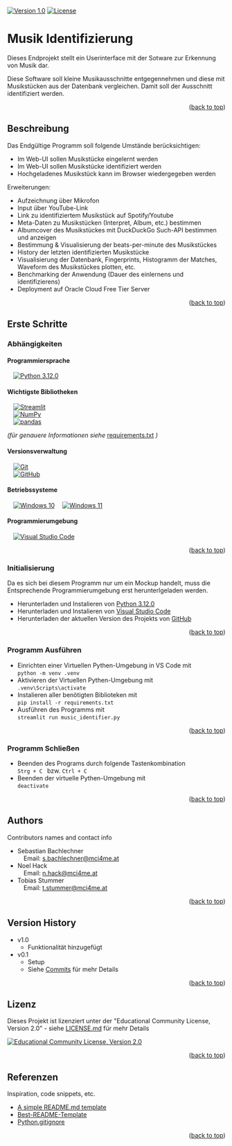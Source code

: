 <a name="readme-top"></a>

[![Version 1.0][Version_1.0]][Version_1.0-url]
[![License][License]][License-url]

# Musik Identifizierung

Dieses Endprojekt stellt ein Userinterface mit der Sotware zur Erkennung von Musik dar.

Diese Software soll kleine Musikausschnitte entgegennehmen und diese mit Musikstücken aus der Datenbank vergleichen. Damit soll der Ausschnitt identifiziert werden.

<p align="right">(<a href="#readme-top">back to top</a>)</p>

## Beschreibung

Das Endgültige Programm soll folgende Umstände berücksichtigen:
* Im Web-UI sollen Musikstücke eingelernt werden
* Im Web-UI sollen Musikstücke identifiziert werden
* Hochgeladenes Musikstück kann im Browser wiedergegeben werden

Erweiterungen:
* Aufzeichnung über Mikrofon
* Input über YouTube-Link
* Link zu identifiziertem Musikstück auf Spotify/Youtube
* Meta-Daten zu Musikstücken (Interpret, Album, etc.) bestimmen
* Albumcover des Musikstückes mit DuckDuckGo Such-API bestimmen und anzeigen
* Bestimmung & Visualisierung der beats-per-minute des Musikstückes
* History der letzten identifizierten Musikstücke
* Visualisierung der Datenbank, Fingerprints, Histogramm der Matches, Waveform des Musikstückes plotten, etc.
* Benchmarking der Anwendung (Dauer des einlernens und identifizierens)
* Deployment auf Oracle Cloud Free Tier Server

<p align="right">(<a href="#readme-top">back to top</a>)</p>

## Erste Schritte

### Abhängigkeiten

#### Programmiersprache

&emsp;[![Python 3.12.0][Python]][Python-url] 

#### Wichtigste Bibliotheken

&emsp;[![Streamlit][Streamlit]][Streamlit-url]  
&emsp;[![NumPy][NumPy]][NumPy-url]  
&emsp;[![pandas][pandas]][pandas-url]

*(für genauere Informationen siehe* [requirements.txt](requirements.txt) *)*

#### Versionsverwaltung

&emsp;[![Git][Git]][Git-url]  
&emsp;[![GitHub][GitHub]][GitHub-url]  

#### Betriebssysteme

&emsp;[![Windows 10][Windows_10]][Windows_10-url]
&emsp;[![Windows 11][Windows_11]][Windows_11-url]

#### Programmierumgebung

&emsp;[![Visual Studio Code][VS_Code]][VS_Code-url]

<p align="right">(<a href="#readme-top">back to top</a>)</p>

### Initialisierung

Da es sich bei diesem Programm nur um ein Mockup handelt, muss die Entsprechende Programmierumgebung erst herunterlgeladen werden.
* Herunterladen und Instalieren von [Python 3.12.0](https://www.python.org/downloads/windows/)
* Herunterladen und Instalieren von [Visual Studio Code](https://code.visualstudio.com)
* Herunterladen der aktuellen Version des Projekts von [GitHub](https://github.com/CuzImKaviar/music_identifier)

<p align="right">(<a href="#readme-top">back to top</a>)</p>

### Programm Ausführen

* Einrichten einer Virtuellen Pythen-Umgebung in VS Code mit  
```python -m venv .venv```
* Aktivieren der Virtuellen Pythen-Umgebung mit  
```.venv\Scripts\activate```
* Instalieren aller benötigten Biblioteken mit  
```pip install -r requirements.txt```
* Ausführen des Programms mit  
```streamlit run music_identifier.py```

<p align="right">(<a href="#readme-top">back to top</a>)</p>

### Programm Schließen

* Beenden des Programs durch folgende Tastenkombination    
```Strg + C ``` bzw. ```Ctrl + C ```
* Beenden der virtuelle Pythen-Umgebung mit    
```deactivate ```

<p align="right">(<a href="#readme-top">back to top</a>)</p>

## Authors

Contributors names and contact info

* Sebastian Bachlechner    
&emsp;Email: <s.bachlechner@mci4me.at>
* Noel Hack    
&emsp;Email: <n.hack@mci4me.at>
* Tobias Stummer    
&emsp;Email: <t.stummer@mci4me.at>

<p align="right">(<a href="#readme-top">back to top</a>)</p>

## Version History

* v1.0
    * Funktionalität hinzugefügt
* v0.1
    * Setup
    * Siehe [Commits](github.com/CuzImKaviar/Case_Study/commits/main/) für mehr Details

<p align="right">(<a href="#readme-top">back to top</a>)</p>

## Lizenz

Dieses Projekt ist lizenziert unter der "Educational Community License, Version 2.0" - siehe [LICENSE.md](LICENSE.md) für mehr Details

[![Educational Community License, Version 2.0][ECL_V2]][ECL_V2-url]

<p align="right">(<a href="#readme-top">back to top</a>)</p>

## Referenzen

Inspiration, code snippets, etc.
* [A simple README.md template](https://gist.github.com/DomPizzie/7a5ff55ffa9081f2de27c315f5018afc)
* [Best-README-Template](https://github.com/othneildrew/Best-README-Template)
* [Python.gitignore](https://github.com/github/gitignore/blob/main/Python.gitignore)

<p align="right">(<a href="#readme-top">back to top</a>)</p>

<!-- MARKDOWN LINKS & IMAGES -->
<!-- https://www.markdownguide.org/basic-syntax/#reference-style-links -->
[Version_1.0]: https://img.shields.io/badge/version-v1.0-blue
[Version_1.0-url]: https://github.com/CuzImKaviar/Case_Study/commits/main/
[License]: https://img.shields.io/badge/license-Educational%20Community%20License,%20Version%202.0-3DA639
[License-url]: https://opensource.org/license/ecl-2-0/
[Python]: https://img.shields.io/badge/python_3.12.0-FFD43B?style=for-the-badge&logo=python&logoColor=306998
[Python-url]: https://www.python.org
[Streamlit]: https://img.shields.io/badge/Streamlit-FF4B4B?style=for-the-badge&logo=streamlit&logoColor=FFFFFF
[Streamlit-url]: https://streamlit.io
[NumPy]: https://img.shields.io/badge/NumPy-013243?style=for-the-badge&logo=numpy&logoColor=FFFFFF
[NumPy-url]: https://numpy.org
[pandas]: https://img.shields.io/badge/pandas-150458?style=for-the-badge&logo=pandas&logoColor=FFFFFF
[pandas-url]: https://pandas.pydata.org
[Git]: https://img.shields.io/badge/git-F1502F.svg?style=for-the-badge&logo=git&logoColor=white
[Git-url]: https://git-scm.com
[GitHub]: https://img.shields.io/badge/GitHub-100000?style=for-the-badge&logo=github&logoColor=white
[GitHub-url]: https://github.com
[Windows_10]: https://img.shields.io/badge/Windows%2010-357EC7?style=for-the-badge&logo=windows10
[Windows_10-url]: https://www.microsoft.com/de-de/software-download/windows10%20
[Windows_11]: https://img.shields.io/badge/Windows%2011-357EC7?style=for-the-badge&logo=windows11
[Windows_11-url]: https://www.microsoft.com/de-de/software-download/windows11
[VS_Code]: https://img.shields.io/badge/Visual%20Studio%20Code-444444?style=for-the-badge&logo=visualstudiocode&logoColor=007ACC
[VS_Code-url]: https://code.visualstudio.com
[ECL_V2]: https://img.shields.io/badge/Educational%20Community%20License,%20Version%202.0-414042?style=for-the-badge&logo=opensourceinitiative&logoColor=3DA639
[ECL_V2-url]: https://opensource.org/license/ecl-2-0/
